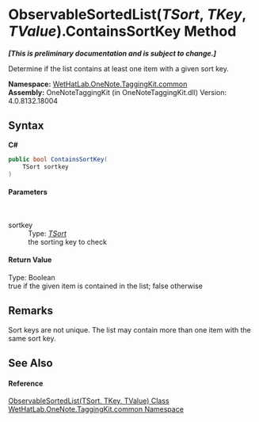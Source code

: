 # ObservableSortedList(*TSort*, *TKey*, *TValue*).ContainsSortKey Method 
 _**\[This is preliminary documentation and is subject to change.\]**_

Determine if the list contains at least one item with a given sort key.

**Namespace:**&nbsp;<a href="bcdbab9c-63d1-48a4-6937-af53fb8d9a55">WetHatLab.OneNote.TaggingKit.common</a><br />**Assembly:**&nbsp;OneNoteTaggingKit (in OneNoteTaggingKit.dll) Version: 4.0.8132.18004

## Syntax

**C#**<br />
``` C#
public bool ContainsSortKey(
	TSort sortkey
)
```


#### Parameters
&nbsp;<dl><dt>sortkey</dt><dd>Type: <a href="89870249-f56d-ac32-0b8d-d26e5712ecac">*TSort*</a><br />the sorting key to check</dd></dl>

#### Return Value
Type: Boolean<br />true if the given item is contained in the list; false otherwise

## Remarks
Sort keys are not unique. The list may contain more than one item with the same sort key.

## See Also


#### Reference
<a href="89870249-f56d-ac32-0b8d-d26e5712ecac">ObservableSortedList(TSort, TKey, TValue) Class</a><br /><a href="bcdbab9c-63d1-48a4-6937-af53fb8d9a55">WetHatLab.OneNote.TaggingKit.common Namespace</a><br />